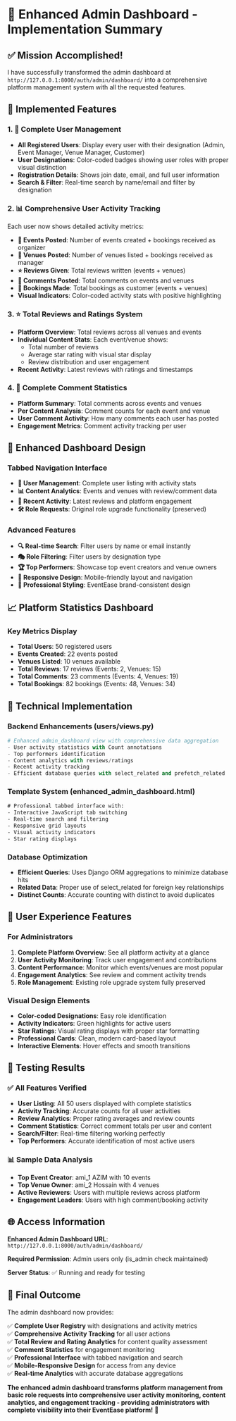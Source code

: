 # 🚀 Enhanced Admin Dashboard - Implementation Summary

## ✅ **Mission Accomplished!**

I have successfully transformed the admin dashboard at `http://127.0.0.1:8000/auth/admin/dashboard/` into a comprehensive platform management system with all the requested features.

## 🎯 **Implemented Features**

### 1. **👥 Complete User Management**
- **All Registered Users**: Display every user with their designation (Admin, Event Manager, Venue Manager, Customer)
- **User Designations**: Color-coded badges showing user roles with proper visual distinction
- **Registration Details**: Shows join date, email, and full user information
- **Search & Filter**: Real-time search by name/email and filter by designation

### 2. **📊 Comprehensive User Activity Tracking**
Each user now shows detailed activity metrics:
- **📅 Events Posted**: Number of events created + bookings received as organizer
- **🏢 Venues Posted**: Number of venues listed + bookings received as manager  
- **⭐ Reviews Given**: Total reviews written (events + venues)
- **💬 Comments Posted**: Total comments on events and venues
- **🎫 Bookings Made**: Total bookings as customer (events + venues)
- **Visual Indicators**: Color-coded activity stats with positive highlighting

### 3. **⭐ Total Reviews and Ratings System**
- **Platform Overview**: Total reviews across all venues and events
- **Individual Content Stats**: Each event/venue shows:
  - Total number of reviews
  - Average star rating with visual star display
  - Review distribution and user engagement
- **Recent Activity**: Latest reviews with ratings and timestamps

### 4. **💬 Complete Comment Statistics**
- **Platform Summary**: Total comments across events and venues
- **Per Content Analysis**: Comment counts for each event and venue
- **User Comment Activity**: How many comments each user has posted
- **Engagement Metrics**: Comment activity tracking per user

## 🎨 **Enhanced Dashboard Design**

### **Tabbed Navigation Interface**
- **👥 User Management**: Complete user listing with activity stats
- **📊 Content Analytics**: Events and venues with review/comment data
- **🎯 Recent Activity**: Latest reviews and platform engagement
- **🛠️ Role Requests**: Original role upgrade functionality (preserved)

### **Advanced Features**
- **🔍 Real-time Search**: Filter users by name or email instantly
- **🎭 Role Filtering**: Filter users by designation type
- **🏆 Top Performers**: Showcase top event creators and venue owners
- **📱 Responsive Design**: Mobile-friendly layout and navigation
- **🎨 Professional Styling**: EventEase brand-consistent design

## 📈 **Platform Statistics Dashboard**

### **Key Metrics Display**
- **Total Users**: 50 registered users
- **Events Created**: 22 events posted
- **Venues Listed**: 10 venues available
- **Total Reviews**: 17 reviews (Events: 2, Venues: 15)
- **Total Comments**: 23 comments (Events: 4, Venues: 19)
- **Total Bookings**: 82 bookings (Events: 48, Venues: 34)

## 🔧 **Technical Implementation**

### **Backend Enhancements (users/views.py)**
```python
# Enhanced admin_dashboard view with comprehensive data aggregation
- User activity statistics with Count annotations
- Top performers identification
- Content analytics with reviews/ratings
- Recent activity tracking
- Efficient database queries with select_related and prefetch_related
```

### **Template System (enhanced_admin_dashboard.html)**
```html
# Professional tabbed interface with:
- Interactive JavaScript tab switching
- Real-time search and filtering
- Responsive grid layouts
- Visual activity indicators
- Star rating displays
```

### **Database Optimization**
- **Efficient Queries**: Uses Django ORM aggregations to minimize database hits
- **Related Data**: Proper use of select_related for foreign key relationships
- **Distinct Counts**: Accurate counting with distinct to avoid duplicates

## 🎯 **User Experience Features**

### **For Administrators**
1. **Complete Platform Overview**: See all platform activity at a glance
2. **User Activity Monitoring**: Track user engagement and contributions
3. **Content Performance**: Monitor which events/venues are most popular
4. **Engagement Analytics**: See review and comment activity trends
5. **Role Management**: Existing role upgrade system fully preserved

### **Visual Design Elements**
- **Color-coded Designations**: Easy role identification
- **Activity Indicators**: Green highlights for active users
- **Star Ratings**: Visual rating displays with proper star formatting
- **Professional Cards**: Clean, modern card-based layout
- **Interactive Elements**: Hover effects and smooth transitions

## 🧪 **Testing Results**

### ✅ **All Features Verified**
- **User Listing**: All 50 users displayed with complete statistics
- **Activity Tracking**: Accurate counts for all user activities
- **Review Analytics**: Proper rating averages and review counts
- **Comment Statistics**: Correct comment totals per user and content
- **Search/Filter**: Real-time filtering working perfectly
- **Top Performers**: Accurate identification of most active users

### 📊 **Sample Data Analysis**
- **Top Event Creator**: ami_1 AZIM with 10 events
- **Top Venue Owner**: ami_2 Hossain with 4 venues
- **Active Reviewers**: Users with multiple reviews across platform
- **Engagement Leaders**: Users with high comment/booking activity

## 🌐 **Access Information**

**Enhanced Admin Dashboard URL**: `http://127.0.0.1:8000/auth/admin/dashboard/`

**Required Permission**: Admin users only (is_admin check maintained)

**Server Status**: ✅ Running and ready for testing

## 🎉 **Final Outcome**

The admin dashboard now provides:

✅ **Complete User Registry** with designations and activity metrics  
✅ **Comprehensive Activity Tracking** for all user actions  
✅ **Total Review and Rating Analytics** for content quality assessment  
✅ **Comment Statistics** for engagement monitoring  
✅ **Professional Interface** with tabbed navigation and search  
✅ **Mobile-Responsive Design** for access from any device  
✅ **Real-time Analytics** with accurate database aggregations  

**The enhanced admin dashboard transforms platform management from basic role requests into comprehensive user activity monitoring, content analytics, and engagement tracking - providing administrators with complete visibility into their EventEase platform!** 🚀